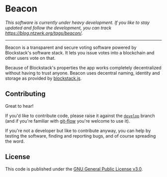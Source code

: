 # Beacon

_This software is currently under heavy development. If you like to stay updated and follow the development, you can
track https://blog.ntzwrk.org/tags/beacon/._

---
Beacon is a transparent and secure voting software powered by Blockstack's software stack. It lets you issue votes into
a blockchain and other users vote on that.

Because of Blockstack's properties the app works completely decentralized without having to trust anyone. Beacon uses
decentral naming, identity and storage as provided by [blockstack.js](https://github.com/blockstack/blockstack.js).

## Contributing

Great to hear!

If you'd like to contribute code, please raise it against the [`develop`](https://github.com/ntzwrk/beacon/tree/develop)
branch (and if you're familiar with [git-flow](http://nvie.com/posts/a-successful-git-branching-model/) you're welcome
to use it).

If you're not a developer but like to contribute anyway, you can help by testing the software, finding and reporting
bugs, and of course spreading the word.

## License

This code is published under the [GNU General Public License v3.0](LICENSE.md).
